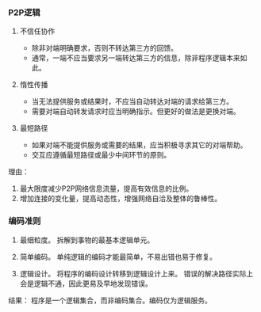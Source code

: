 ### P2P逻辑

1. 不信任协作
    - 除非对端明确要求，否则不转达第三方的回馈。
    - 通常，一端不应当要求另一端转达第三方的信息，除非程序逻辑本来如此。

2. 惰性传播
    - 当无法提供服务或结果时，不应当自动转达对端的请求给第三方。
    - 需要对端自动转发请求时应当明确指示。但更好的做法是更换对端。

3. 最短路径
    - 如果对端不能提供服务或需要的结果，应当积极寻求其它的对端帮助。
    - 交互应遵循最短路径或最少中间环节的原则。

理由：
1. 最大限度减少P2P网络信息流量，提高有效信息的比例。
2. 增加连接的变化量，提高动态性，增强网络自洽及整体的鲁棒性。



### 编码准则

1. 最细粒度。
    拆解到事物的最基本逻辑单元。

2. 简单编码。
    单纯逻辑的编码才能最简单，不易出错也易于修复。

3. 逻辑设计。
    将程序的编码设计转移到逻辑设计上来。
    错误的解决路径实际上会是逻辑不通，因此更易及早地发现错误。

结果：
程序是一个逻辑集合，而非编码集合。编码仅为逻辑服务。

